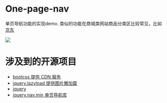 # One-page-nav
单页导航功能的实现demo.
类似的功能在商城类网站商品分类区比较常见，比如[京东](https://chaoshi.jd.com/)

![](https://i.loli.net/2018/02/06/5a792f9e32d9b.jpg)


# 涉及到的开源项目

- [bootcss 提供 CDN 服务](https://cdn.bootcss.com)
- [jquery.lazyload 提供图片懒加载](https://github.com/jieyou/lazyload)
- [jquery](https://github.com/jquery/jquery)
- [jquery.nav.min 单页导航库](https://github.com/davist11/jQuery-One-Page-Nav)
